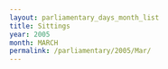 ```yaml
---
layout: parliamentary_days_month_list
title: Sittings
year: 2005
month: MARCH
permalink: /parliamentary/2005/Mar/
---
```


